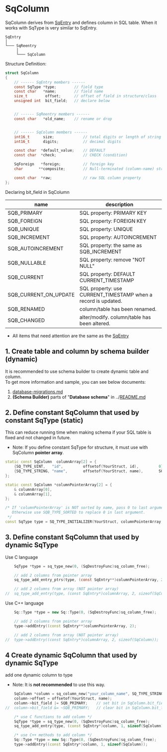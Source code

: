 ﻿# SqColumn

SqColumn derives from [SqEntry](SqEntry.md) and defines column in SQL table.
When it works with SqType is very similar to SqEntry.

	SqEntry
	│
	└─── SqReentry
	     │
	     └─── SqColumn

Structure Definition:

```c
struct SqColumn
{
	// ------ SqEntry members ------
	const SqType *type;        // field type
	const char   *name;        // field name
	size_t        offset;      // offset of field in structure/class
	unsigned int  bit_field;   // declare below


	// ------ SqReentry members ------
	const char   *old_name;    // rename or drop


	// ------ SqColumn members ------
	int16_t      size;             // total digits or length of string
	int16_t      digits;           // decimal digits

	const char  *default_value;    // DEFAULT
	const char  *check;            // CHECK (condition)

	SqForeign   *foreign;          // foreign key
	char       **composite;        // Null-terminated (column-name) string array

	const char  *raw;              // raw SQL column property
};
```

Declaring bit_field in SqColumn

| name                   | description                                   | 
| ---------------------- | --------------------------------------------- |
| SQB_PRIMARY            | SQL property: PRIMARY KEY                     |
| SQB_FOREIGN            | SQL property: FOREIGN KEY                     |
| SQB_UNIQUE             | SQL property: UNIQUE                          |
| SQB_INCREMENT          | SQL property: AUTOINCREMENT                   |
| SQB_AUTOINCREMENT      | SQL property: the same as SQB_INCREMENT       |
| SQB_NULLABLE           | SQL property: remove "NOT NULL"               |
| SQB_CURRENT            | SQL property: DEFAULT CURRENT_TIMESTAMP       |
| SQB_CURRENT_ON_UPDATE  | SQL property: use CURRENT_TIMESTAMP when a record is updated. |
| SQB_RENAMED            | column/table has been renamed.                |
| SQB_CHANGED            | alter/modify. column/table has been altered.  |

* All items that need attention are the same as the [SqEntry](SqEntry.md)

## 1. Create table and column by schema builder (dynamic)

It is recommended to use schema builder to create dynamic table and column.  
To get more information and sample, you can see below documents:  
1. [database-migrations.md](database-migrations.md)
2. **(Schema Builder)** parts of "**Database schema**" in ../[README.md](../README.md#database-schema)

## 2. Define constant SqColumn that used by constant SqType (static)
This can reduce running time when making schema if your SQL table is fixed and not changed in future.  
* Note: If you define constant SqType for structure, it must use with SqColumn **pointer array**.

```c++
static const SqColumn  columnArray[2] = {
	{SQ_TYPE_UINT,   "id",         offsetof(YourStruct, id),         0},
	{SQ_TYPE_STRING, "name",       offsetof(YourStruct, name),       SQB_HIDDEN_NULL},
};

static const SqColumn *columnPointerArray[2] = {
	& columnArray[0],
	& columnArray[1],
};

/* If 'columnPointerArray' is NOT sorted by name, pass 0 to last argument.
   Otherwise use SQB_TYPE_SORTED to replace 0 in last argument.
 */
const SqType type = SQ_TYPE_INITIALIZER(YourStruct, columnPointerArray, 0);
```

## 3. Define constant SqColumn that used by dynamic SqType

Use C language

```c
	SqType *type = sq_type_new(0, (SqDestroyFunc)sq_column_free);

	// add 2 columns from pointer array
	sq_type_add_entry_ptrs(type, (const SqEntry**)columnPointerArray, 2);

	// add 2 columns from array (NOT pointer array)
//	sq_type_add_entry(type, (const SqEntry*)columnArray, 2, sizeof(SqColumn));
```

Use C++ language

```c++
	Sq::Type *type = new Sq::Type(0, (SqDestroyFunc)sq_column_free);

	// add 2 columns from pointer array
	type->addEntry((const SqEntry**)columnPointerArray, 2);

	// add 2 columns from array (NOT pointer array)
//	type->addEntry((const SqEntry*)columnArray, 2, sizeof(SqColumn));
```

## 4 Create dynamic SqColumn that used by dynamic SqType 

add one dynamic column to type

* Note: It is **not recommended** to use this way.

```c++
	SqColumn *column = sq_column_new("your_column_name", SQ_TYPE_STRING);
	column->offset = offsetof(YourStruct, name);
	column->bit_field |= SQB_PRIMARY;    // set bit in SqColumn.bit_field
//	column->bit_field &= ~SQB_PRIMARY;   // clear bit in SqColumn.bit_field

	/* use C functions to add column */
	SqType *type = sq_type_new(0, (SqDestroyFunc)sq_column_free);
	sq_type_add_entry(type, (const SqEntry*)column, 1, sizeof(SqColumn));

	/* use C++ methods to add column */
	Sq::Type *type = new Sq::Type(0, (SqDestroyFunc)sq_column_free);
	type->addEntry((const SqEntry*)column, 1, sizeof(SqColumn));
```
